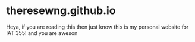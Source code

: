 # theresewng.github.io
Heya, if you are reading this then just know this is my personal website for IAT 355! and you are aweson
